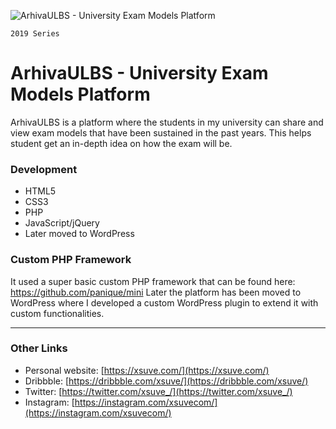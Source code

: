 ![ArhivaULBS - University Exam Models Platform](https://xsuve.com/public/home/img/portfolio/3/m.png)

`2019 Series`
# ArhivaULBS - University Exam Models Platform
ArhivaULBS is a platform where the students in my university can share and view exam models that have been sustained in the past years. This helps student get an in-depth idea on how the exam will be.

### Development
* HTML5
* CSS3
* PHP
* JavaScript/jQuery
* Later moved to WordPress

### Custom PHP Framework
It used a super basic custom PHP framework that can be found here: https://github.com/panique/mini
Later the platform has been moved to WordPress where I developed a custom WordPress plugin to extend it with custom functionalities.

---

### Other Links
* Personal website: [https://xsuve.com/](https://xsuve.com/)
* Dribbble: [https://dribbble.com/xsuve/](https://dribbble.com/xsuve/)
* Twitter: [https://twitter.com/xsuve_/](https://twitter.com/xsuve_/)
* Instagram: [https://instagram.com/xsuvecom/](https://instagram.com/xsuvecom/)
